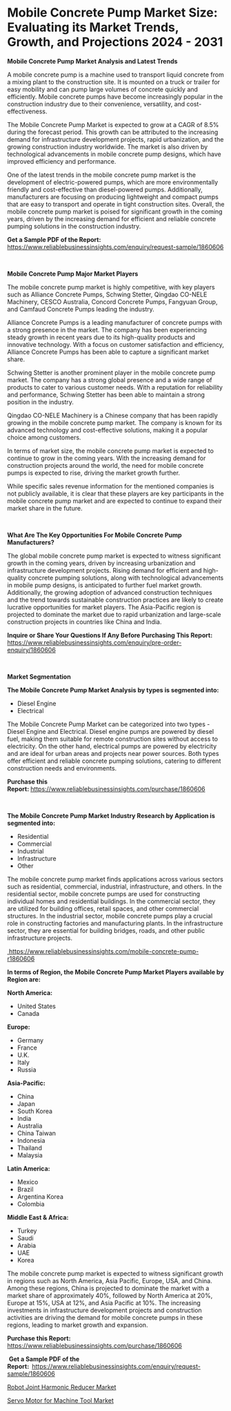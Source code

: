 <p><h1>Mobile Concrete Pump Market Size: Evaluating its Market Trends, Growth, and Projections 2024 - 2031</h1></p><p><strong>Mobile Concrete Pump Market Analysis and Latest Trends</strong></p>
<p><p>A mobile concrete pump is a machine used to transport liquid concrete from a mixing plant to the construction site. It is mounted on a truck or trailer for easy mobility and can pump large volumes of concrete quickly and efficiently. Mobile concrete pumps have become increasingly popular in the construction industry due to their convenience, versatility, and cost-effectiveness.</p><p>The Mobile Concrete Pump Market is expected to grow at a CAGR of 8.5% during the forecast period. This growth can be attributed to the increasing demand for infrastructure development projects, rapid urbanization, and the growing construction industry worldwide. The market is also driven by technological advancements in mobile concrete pump designs, which have improved efficiency and performance.</p><p>One of the latest trends in the mobile concrete pump market is the development of electric-powered pumps, which are more environmentally friendly and cost-effective than diesel-powered pumps. Additionally, manufacturers are focusing on producing lightweight and compact pumps that are easy to transport and operate in tight construction sites. Overall, the mobile concrete pump market is poised for significant growth in the coming years, driven by the increasing demand for efficient and reliable concrete pumping solutions in the construction industry.</p></p>
<p><strong>Get a Sample PDF of the Report:&nbsp;</strong> <a href="https://www.reliablebusinessinsights.com/enquiry/request-sample/1860606">https://www.reliablebusinessinsights.com/enquiry/request-sample/1860606</a></p>
<p>&nbsp;</p>
<p><strong>Mobile Concrete Pump Major Market Players</strong></p>
<p><p>The mobile concrete pump market is highly competitive, with key players such as Alliance Concrete Pumps, Schwing Stetter, Qingdao CO-NELE Machinery, CESCO Australia, Concord Concrete Pumps, Fangyuan Group, and Camfaud Concrete Pumps leading the industry.</p><p>Alliance Concrete Pumps is a leading manufacturer of concrete pumps with a strong presence in the market. The company has been experiencing steady growth in recent years due to its high-quality products and innovative technology. With a focus on customer satisfaction and efficiency, Alliance Concrete Pumps has been able to capture a significant market share.</p><p>Schwing Stetter is another prominent player in the mobile concrete pump market. The company has a strong global presence and a wide range of products to cater to various customer needs. With a reputation for reliability and performance, Schwing Stetter has been able to maintain a strong position in the industry.</p><p>Qingdao CO-NELE Machinery is a Chinese company that has been rapidly growing in the mobile concrete pump market. The company is known for its advanced technology and cost-effective solutions, making it a popular choice among customers.</p><p>In terms of market size, the mobile concrete pump market is expected to continue to grow in the coming years. With the increasing demand for construction projects around the world, the need for mobile concrete pumps is expected to rise, driving the market growth further.</p><p>While specific sales revenue information for the mentioned companies is not publicly available, it is clear that these players are key participants in the mobile concrete pump market and are expected to continue to expand their market share in the future.</p></p>
<p>&nbsp;</p>
<p><strong>What Are The Key Opportunities For Mobile Concrete Pump Manufacturers?</strong></p>
<p><p>The global mobile concrete pump market is expected to witness significant growth in the coming years, driven by increasing urbanization and infrastructure development projects. Rising demand for efficient and high-quality concrete pumping solutions, along with technological advancements in mobile pump designs, is anticipated to further fuel market growth. Additionally, the growing adoption of advanced construction techniques and the trend towards sustainable construction practices are likely to create lucrative opportunities for market players. The Asia-Pacific region is projected to dominate the market due to rapid urbanization and large-scale construction projects in countries like China and India.</p></p>
<p><strong>Inquire or Share Your Questions If Any Before Purchasing This Report:</strong> <a href="https://www.reliablebusinessinsights.com/enquiry/pre-order-enquiry/1860606">https://www.reliablebusinessinsights.com/enquiry/pre-order-enquiry/1860606</a></p>
<p>&nbsp;</p>
<p><strong>Market Segmentation</strong></p>
<p><strong>The Mobile Concrete Pump Market Analysis by types is segmented into:</strong></p>
<p><ul><li>Diesel Engine</li><li>Electrical</li></ul></p>
<p><p>The Mobile Concrete Pump Market can be categorized into two types - Diesel Engine and Electrical. Diesel engine pumps are powered by diesel fuel, making them suitable for remote construction sites without access to electricity. On the other hand, electrical pumps are powered by electricity and are ideal for urban areas and projects near power sources. Both types offer efficient and reliable concrete pumping solutions, catering to different construction needs and environments.</p></p>
<p><strong>Purchase this Report:&nbsp;</strong><a href="https://www.reliablebusinessinsights.com/purchase/1860606">https://www.reliablebusinessinsights.com/purchase/1860606</a></p>
<p>&nbsp;</p>
<p><strong>The Mobile Concrete Pump Market Industry Research by Application is segmented into:</strong></p>
<p><ul><li>Residential</li><li>Commercial</li><li>Industrial</li><li>Infrastructure</li><li>Other</li></ul></p>
<p><p>The mobile concrete pump market finds applications across various sectors such as residential, commercial, industrial, infrastructure, and others. In the residential sector, mobile concrete pumps are used for constructing individual homes and residential buildings. In the commercial sector, they are utilized for building offices, retail spaces, and other commercial structures. In the industrial sector, mobile concrete pumps play a crucial role in constructing factories and manufacturing plants. In the infrastructure sector, they are essential for building bridges, roads, and other public infrastructure projects.</p></p>
<p><a href="https://www.reliablebusinessinsights.com/mobile-concrete-pump-r1860606">&nbsp;https://www.reliablebusinessinsights.com/mobile-concrete-pump-r1860606</a></p>
<p><strong>In terms of Region, the Mobile Concrete Pump Market Players available by Region are:</strong></p>
<p>
    <p> <strong> North America: </strong>
        <ul>
            <li>United States</li>
            <li>Canada</li>
        </ul>
        </p> 
    <p> <strong> Europe: </strong>
        <ul>
            <li>Germany</li>
            <li>France</li>
            <li>U.K.</li>
            <li>Italy</li>
            <li>Russia</li>
        </ul>
        </p> 
    <p> <strong> Asia-Pacific: </strong>
        <ul>
            <li>China</li>
            <li>Japan</li>
            <li>South Korea</li>
            <li>India</li>
            <li>Australia</li>
            <li>China Taiwan</li>
            <li>Indonesia</li>
            <li>Thailand</li>
            <li>Malaysia</li>
        </ul>
        </p> 
    <p> <strong> Latin America: </strong>
        <ul>
            <li>Mexico</li>
            <li>Brazil</li>
            <li>Argentina Korea</li>
            <li>Colombia</li>
        </ul>
        </p> 
    <p> <strong> Middle East & Africa: </strong>
        <ul>
            <li>Turkey</li>
            <li>Saudi</li>
            <li>Arabia</li>
            <li>UAE</li>
            <li>Korea</li>
        </ul>
    </p>
    </p>
<p><p>The mobile concrete pump market is expected to witness significant growth in regions such as North America, Asia Pacific, Europe, USA, and China. Among these regions, China is projected to dominate the market with a market share of approximately 40%, followed by North America at 20%, Europe at 15%, USA at 12%, and Asia Pacific at 10%. The increasing investments in infrastructure development projects and construction activities are driving the demand for mobile concrete pumps in these regions, leading to market growth and expansion.</p></p>
<p><strong>Purchase this Report: </strong><a href="https://www.reliablebusinessinsights.com/purchase/1860606">https://www.reliablebusinessinsights.com/purchase/1860606</a></p>
<p>&nbsp;<strong>Get a Sample PDF of the Report:&nbsp;&nbsp;</strong><a href="https://www.reliablebusinessinsights.com/enquiry/request-sample/1860606">https://www.reliablebusinessinsights.com/enquiry/request-sample/1860606</a></p>
<p><strong></strong></p>
<p><p><a href="https://view.publitas.com/reportprime-1/robot-joint-harmonic-reducer-market-size-share-trends-analysis-report-by-product-cup-style-harmonic-speed-reducers-hat-style-harmonic-speed-reducers-pancake-style-harmonic-speed-reducers-and-segment-forecasts-2024-2031/">Robot Joint Harmonic Reducer Market</a></p><p><a href="https://view.publitas.com/reportprime-1/servo-motor-for-machine-tool-market-size-share-analysis-growth-trends-forecast-2024-2031/">Servo Motor for Machine Tool Market</a></p></p>